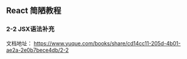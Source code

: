 ## React 简陋教程
### 2-2 JSX语法补充
文档地址：
https://www.yuque.com/books/share/cd14cc11-205d-4b01-ae2a-2e0b7bece4db/2-2

